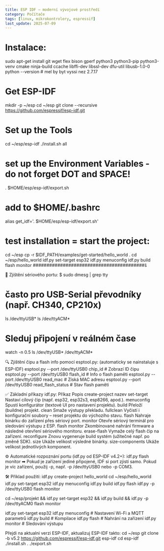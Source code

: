 ```yaml
---
title: ESP IDF – moderní vývojové prostředí
category: Počítače
tags: [linux, mikrokontrolery, espressif]
last_update: 2025-07-09
---
```


# Instalace:
sudo apt-get install git wget flex bison gperf python3 python3-pip python3-venv cmake ninja-build ccache libffi-dev libssl-dev dfu-util libusb-1.0-0
python --version # mel by byt vyssi nez 2.7.17
# Get ESP-IDF
mkdir -p ~/esp
cd ~/esp
git clone --recursive https://github.com/espressif/esp-idf.git
# Set up the Tools
cd ~/esp/esp-idf
./install.sh all
# set up the Environment Variables - do not forget DOT and SPACE!
. $HOME/esp/esp-idf/export.sh
# add to $HOME/.bashrc
alias get_idf='. $HOME/esp/esp-idf/export.sh'
# test installation = start the project:
cd ~/esp
cp -r $IDF_PATH/examples/get-started/hello_world .
cd ~/esp/hello_world
idf.py set-target esp32
idf.py menuconfig
idf.py build flash monitor
#########################################š

🔌 Zjištění sériového portu:
$ sudo dmesg | grep tty
# často pro USB-Serial převodníky (např. CH340, CP210x)
ls /dev/ttyUSB*
ls /dev/ttyACM*
# Sleduj připojení v reálném čase
watch -n 0.5 ls /dev/ttyUSB* /dev/ttyACM*

🔍 Zjištění čipu a flash info pomocí esptool.py:
(automaticky se nainstaluje s ESP-IDF)
esptool.py --port /dev/ttyUSB0 chip_id             # Zobrazí ID čipu
esptool.py --port /dev/ttyUSB0 flash_id            # Info o flash paměti
esptool.py --port /dev/ttyUSB0 read_mac            # Získá MAC adresu
esptool.py --port /dev/ttyUSB0 read_flash_status   # Stav flash paměti

✅ Základní příkazy idf.py:
Příkaz	Popis
create-project nazev
set-target <chip>	Nastaví cílový čip (např. esp32, esp32s3, esp8266, apod.).
menuconfig	Spustí konfigurátor (textové UI pro nastavení projektu).
build	Přeloží (buildne) projekt.
clean	Smaže výstupy překladu.
fullclean	Vyčistí i konfigurační soubory – reset projektu do výchozího stavu.
flash	Nahraje binárku do zařízení přes sériový port.
monitor	Otevře sériový terminál pro sledování výstupu z ESP.
flash monitor	Zkombinované nahrání firmware a následné otevření sériového monitoru.
erase-flash	Vymaže celý flash čip na zařízení.
reconfigure	Znovu vygeneruje build systém (užitečné např. po změně SDK).
size	Ukáže velikost výsledné binárky.
size-components	Ukáže velikost jednotlivých komponent.

⚙️ Automatické rozpoznání portu (idf.py od ESP-IDF v4.2+):
idf.py flash monitor
➡ Pokud je zařízení jediné připojené, IDF si port zjistí samo.
Pokud je víc zařízení, použij -p, např. -p /dev/ttyUSB0 nebo -p COM3.

🛠️ Příklad použití:
idf.py create-project hello_world
cd ~/esp/hello_world
idf.py set-target esp32
idf.py menuconfig
idf.py build
idf.py flash
idf.py -p /dev/ttyUSB0 flash monitor

cd ~/esp/projekt && idf.py set-target esp32 && idf.py build && idf.py -p /dev/ttyACM0 flash monitor

idf.py set-target esp32
idf.py menuconfig  # Nastavení Wi-Fi a MQTT parametrů
idf.py build       # Kompilace
idf.py flash       # Nahrání na zařízení
idf.py monitor     # Sledování výstupu

Přejdi na aktualni verzi ESP-IDF, aktualizuj ESP-IDF takto:
cd ~/esp
git clone -b v5.2 https://github.com/espressif/esp-idf.git esp-idf
cd esp-idf
./install.sh
. ./export.sh
